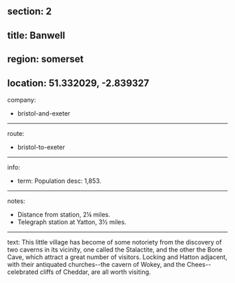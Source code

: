 section: 2
----
title: Banwell
----
region: somerset
----
location: 51.332029, -2.839327
----
company:
- bristol-and-exeter
----
route:
- bristol-to-exeter
----
info:
- term: Population
  desc: 1,853.
----
notes:
- Distance from station, 2¼ miles.
- Telegraph station at Yatton, 3½ miles.
----
text: This little village has become of some notoriety from the discovery of two caverns in its vicinity, one called the Stalactite, and the other the Bone Cave, which attract a great number of visitors. Locking and Hatton adjacent, with their antiquated churches--the cavern of Wokey, and the Chees--celebrated cliffs of Cheddar, are all worth visiting.
